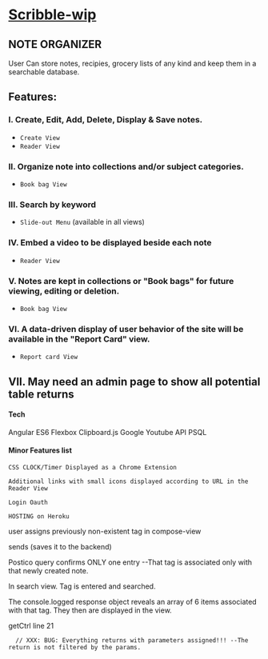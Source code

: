 # [Scribble-wip](hhttps://github.com/Beauvelop/scribble-wip)

## NOTE ORGANIZER

User Can store notes, recipies, grocery lists of any kind and keep them in a searchable database.

## Features:
### I. Create, Edit, Add, Delete, Display & Save notes.
* `Create View`
* `Reader View`

### II. Organize note into collections and/or subject categories.
* `Book bag View`

### III. Search by keyword
* `Slide-out Menu` (available in all views)


### IV. Embed a video to be displayed beside each note
* `Reader View`

### V. Notes are kept in collections or "Book bags" for future viewing, editing or deletion.
* `Book bag View`


### VI. A data-driven display of user behavior of the site will be available in the "Report Card" view.
* `Report card View`

## VII. May need an admin page to show all potential table returns

#### Tech
Angular
ES6
Flexbox
Clipboard.js
Google Youtube API
PSQL

#### Minor Features list
```
CSS CLOCK/Timer Displayed as a Chrome Extension

Additional links with small icons displayed according to URL in the Reader View

Login Oauth

HOSTING on Heroku

```

<!-- BUG REPORT: -->
user assigns previously non-existent tag in compose-view

sends (saves it to the backend)

Postico query confirms ONLY one entry --That tag is associated only with that newly created note.

In search view. Tag is entered and searched.

The console.logged response object reveals an array of 6 items associated with that tag. They then are displayed in the view.

<!-- BUG -->
getCtrl line 21

      // XXX: BUG: Everything returns with parameters assigned!!! --The return is not filtered by the params.
